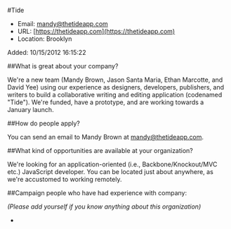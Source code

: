
#Tide

* Email: [mandy@thetideapp.com](mailto:mandy@thetideapp.com)
* URL: [https://thetideapp.com](https://thetideapp.com)
* Location: Brooklyn

Added: 10/15/2012 16:15:22

##What is great about your company?

We're a new team (Mandy Brown, Jason Santa Maria, Ethan Marcotte, and David Yee) using our experience as designers, developers, publishers, and writers to build a collaborative writing and editing application (codenamed "Tide"). We're funded, have a prototype, and are working towards a January launch. 

##How do people apply?

You can send an email to Mandy Brown at mandy@thetideapp.com.

##What kind of opportunities are available at your organization?

We're looking for an application-oriented (i.e., Backbone/Knockout/MVC etc.) JavaScript developer. You can be located just about anywhere, as we're accustomed to working remotely. 

##Campaign people who have had experience with company:

*(Please add yourself if you know anything about this organization)*

* 


    
